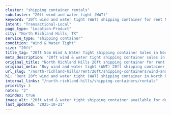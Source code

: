 ```yaml
---
cluster: "shipping container rentals"
subcluster: "20ft wind and water tight (WWT)"
keyword: "20ft wind and water tight (WWT) shipping container for rent North Richland Hills, TX"
intent: "Transactional-Local"
page_type: "Location-Product"
city: "North Richland Hills, TX"
service_type: "shipping container"
condition: "Wind & Water Tight"
size: "20ft"
title_tag: "20ft 5cm Wind & Water Tight shipping container Sales in North Richland Hills | LC Container"
meta_description: "20ft wind & water tight shipping container sales in North Richland Hills. Fast delivery, competitive pricing. Serving shipping containers area. Quote ID: L0Y. Call (214) 524-4168 for your free quote today."
original_title: "North Richland Hills 20ft shipping container for rent | LC"
original_meta: "Buy wind and water tight (WWT) 20ft shipping container rent with local delivery in North Richland Hills, TX. LC Container — local Since 2003. Request a fast quote today."
url_slug: "/north-richland-hills/rent/20ft/shipping-containers/wind-and-water-tight-wwt"
h1: "Rent 20ft wind and water tight (WWT) shipping container in North Richland Hills"
internal_links: "/north-richland-hills/shipping-containers/rentals"
priority: 3
notes: "2"
noindex: true
image_alt: "20ft wind & water tight shipping container available for delivery in North Richland Hills"
last_updated: "2025-10-21"
---
```


<!-- TODO: Add unique city/inventory copy, images, and internal links here. -->

